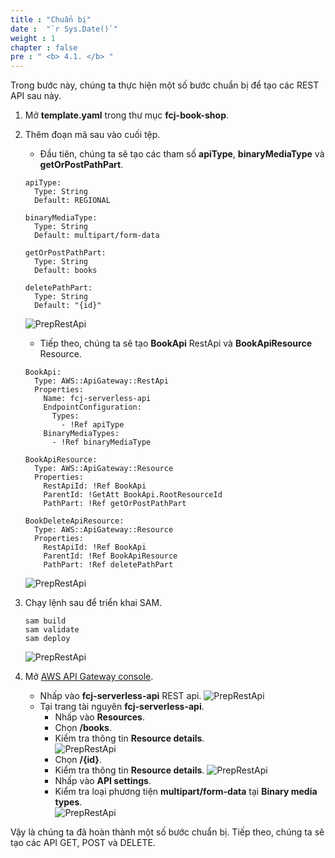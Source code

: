 ```yaml
---
title : "Chuẩn bị"
date :  "`r Sys.Date()`" 
weight : 1
chapter : false
pre : " <b> 4.1. </b> "
---
```

Trong bước này, chúng ta thực hiện một số bước chuẩn bị để tạo các REST API sau này.

1. Mở **template.yaml** trong thư mục **fcj-book-shop**.

2. Thêm đoạn mã sau vào cuối tệp.
    - Đầu tiên, chúng ta sẽ tạo các tham số **apiType**, **binaryMediaType** và **getOrPostPathPart**.
    ```
    apiType:
      Type: String
      Default: REGIONAL

    binaryMediaType:
      Type: String
      Default: multipart/form-data

    getOrPostPathPart:
      Type: String
      Default: books

    deletePathPart:
      Type: String
      Default: "{id}"
    ```
    ![PrepRestApi](/images/temp/1/61.png?width=90pc)
    - Tiếp theo, chúng ta sẽ tạo **BookApi** RestApi và **BookApiResource** Resource.
    ```
    BookApi:
      Type: AWS::ApiGateway::RestApi
      Properties:
        Name: fcj-serverless-api
        EndpointConfiguration:
          Types:
            - !Ref apiType
        BinaryMediaTypes:
          - !Ref binaryMediaType

    BookApiResource:
      Type: AWS::ApiGateway::Resource
      Properties:
        RestApiId: !Ref BookApi
        ParentId: !GetAtt BookApi.RootResourceId
        PathPart: !Ref getOrPostPathPart

    BookDeleteApiResource:
      Type: AWS::ApiGateway::Resource
      Properties:
        RestApiId: !Ref BookApi
        ParentId: !Ref BookApiResource
        PathPart: !Ref deletePathPart
    ```
    ![PrepRestApi](/images/temp/1/62.png?width=90pc)
    
3. Chạy lệnh sau để triển khai SAM.
    ```
    sam build
    sam validate
    sam deploy
    ```
    ![PrepRestApi](/images/temp/1/63.png?width=90pc)

4. Mở [AWS API Gateway console](https://us-east-1.console.aws.amazon.com/apigateway/home?region=us-east-1).
    - Nhấp vào **fcj-serverless-api** REST api.
    ![PrepRestApi](/images/temp/1/64.png?width=90pc)
    - Tại trang tài nguyên **fcj-serverless-api**.
      - Nhấp vào **Resources**.
      - Chọn **/books**.
      - Kiểm tra thông tin **Resource details**.     
      ![PrepRestApi](/images/temp/1/65.png?width=90pc)
      - Chọn **/{id}**.
      - Kiểm tra thông tin **Resource details**.
      ![PrepRestApi](/images/temp/1/66.png?width=90pc)
      - Nhấp vào **API settings**.
      - Kiểm tra loại phương tiện **multipart/form-data** tại **Binary media types**.     
      ![PrepRestApi](/images/temp/1/84.png?width=90pc)

Vậy là chúng ta đã hoàn thành một số bước chuẩn bị. Tiếp theo, chúng ta sẽ tạo các API GET, POST và DELETE.

